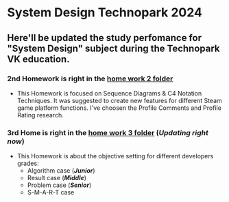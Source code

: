 # System Design Technopark 2024

## Here'll be updated the study perfomance for "System Design" subject during the Technopark VK education. 

### 2nd Homework is right in the [home work 2 folder](HW2_SD)

* This Homework is focused on Sequence Diagrams & C4 Notation Techniques. It was suggested to create new features for different Steam game platform functions. I've choosen the Profile Comments and Profile Rating research.  

### 3rd Home is right in the [home work 3 folder](HW3_SD) (***Updating right now***)

* This Homework is about the objective setting for different developers grades:
    * Algorithm case (***Junior***)
    * Result case (***Middle***)
    * Problem case (***Senior***)
    * S-M-A-R-T case
